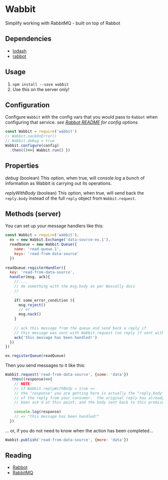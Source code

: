 Wabbit
===============

Simplify working with RabbitMQ - built on top of Rabbot

## Dependencies
* [lodash](https://www.npmjs.com/package/lodash)
* [rabbot](https://github.com/arobson/rabbot)

## Usage
1. `npm install --save wabbit`
2. Use this on the server only!

## Configuration
Configure `Wabbit` with the config vars that you would pass to `Rabbot` when configuring that service.
*see [Rabbot README](https://github.com/arobson/rabbot) for config options*
```javascript
const Wabbit = require('wabbit')
// Wabbit.nackOnError()
// Wabbit.debug = true
Wabbit.configure(config)
  .then(()=>{ Wabbit.run() })
```

## Properties
*debug* (boolean)
This option, when true, will console.log a bunch of information as Wabbit is carrying out its operations.

*replyWithBody* (boolean)
This option, when true, will send back the `reply.body` instead of the full `reply` object from `Wabbit.request`.


## Methods (server)
You can set up your message handlers like this:
```javascript
const Wabbit = require('wabbit'),
  ex = new Wabbit.Exchange('data-source-ex.1'),
  readQueue = new Wabbit.Queue({
    name: 'read-queue.1',
    keys: 'read-from-data-source'
  })
  
readQueue.registerHandler({
  key: 'read-from-data-source',
  handler(msg, ack){
    // ...
    // do something with the msg.body as per Wascally docs
    //
    
    if( some_error_condition ){
      msg.reject()
      // or
      msg.nack()
    }
    
    // ack this message from the queue and send back a reply if
    // this message was sent with Wabbit.request (no reply if sent with Wabbit.publish)
    ack('this message has been handled!')
  })
})

ex.registerQueue(readQueue)
```

Then you send messages to it like this:
```javascript
Wabbit.request('read-from-data-source', {some: 'data'})
  .then((response)=>{
    // NOTE:
    // if Wabbit.replyWithBody = true =>
    // the "response" you are getting here is actually the "reply.body"
    // of the reply from your consumer.  the original reply has already
    // been ack'd at this point, and the body sent back to this promise
  
    console.log(response)
    // => "this message has been handled!"
  })
```
... or, if you do not need to know when the action has been completed...
```javascript
Wabbit.publish('read-from-data-source', {more: 'data'})
```

## Reading
* [Rabbot](https://github.com/arobson/rabbot)
* [RabbitMQ](https://www.rabbitmq.com/)